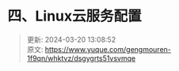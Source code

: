 # 四、Linux云服务配置



> 更新: 2024-03-20 13:08:52  
> 原文: <https://www.yuque.com/gengmouren-1f9qn/whktvz/dsgygrts51vsvmqe>